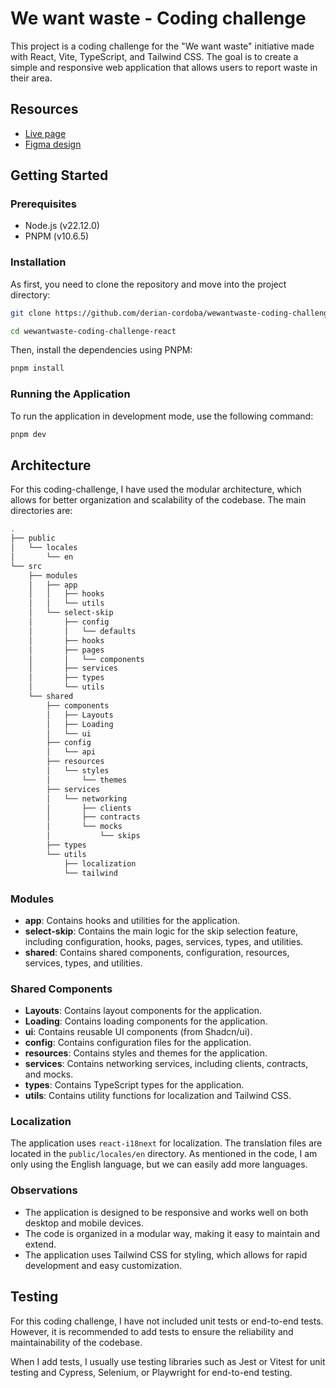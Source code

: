 # We want waste - Coding challenge

This project is a coding challenge for the "We want waste" initiative made with React, Vite, TypeScript, and Tailwind CSS. The goal is to create a simple and responsive web application that allows users to report waste in their area.

## Resources

- [Live page](https://velvety-capybara-5a125c.netlify.app/)
- [Figma design](https://www.figma.com/design/hbC87ZiEZase8HAYET6Z9d/We-want-waste---Design?node-id=0-1&t=TQe4fgK04cUX8agi-1)

## Getting Started

### Prerequisites

- Node.js (v22.12.0)
- PNPM (v10.6.5)

### Installation

As first, you need to clone the repository and move into the project directory:

```bash
git clone https://github.com/derian-cordoba/wewantwaste-coding-challenge-react

cd wewantwaste-coding-challenge-react
```

Then, install the dependencies using PNPM:

```bash
pnpm install
```

### Running the Application

To run the application in development mode, use the following command:

```bash
pnpm dev
```

## Architecture

For this coding-challenge, I have used the modular architecture, which allows for better organization and scalability of the codebase. The main directories are:

```bash
.
├── public
│   └── locales
│       └── en
└── src
    ├── modules
    │   ├── app
    │   │   ├── hooks
    │   │   └── utils
    │   └── select-skip
    │       ├── config
    │       │   └── defaults
    │       ├── hooks
    │       ├── pages
    │       │   └── components
    │       ├── services
    │       ├── types
    │       └── utils
    └── shared
        ├── components
        │   ├── Layouts
        │   ├── Loading
        │   └── ui
        ├── config
        │   └── api
        ├── resources
        │   └── styles
        │       └── themes
        ├── services
        │   └── networking
        │       ├── clients
        │       ├── contracts
        │       └── mocks
        │           └── skips
        ├── types
        └── utils
            ├── localization
            └── tailwind
```

### Modules

- **app**: Contains hooks and utilities for the application.
- **select-skip**: Contains the main logic for the skip selection feature, including configuration, hooks, pages, services, types, and utilities.
- **shared**: Contains shared components, configuration, resources, services, types, and utilities.

### Shared Components

- **Layouts**: Contains layout components for the application.
- **Loading**: Contains loading components for the application.
- **ui**: Contains reusable UI components (from Shadcn/ui).
- **config**: Contains configuration files for the application.
- **resources**: Contains styles and themes for the application.
- **services**: Contains networking services, including clients, contracts, and mocks.
- **types**: Contains TypeScript types for the application.
- **utils**: Contains utility functions for localization and Tailwind CSS.

### Localization

The application uses `react-i18next` for localization. The translation files are located in the `public/locales/en` directory. As mentioned in the code, I am only using the English language, but we can easily add more languages.

### Observations

- The application is designed to be responsive and works well on both desktop and mobile devices.
- The code is organized in a modular way, making it easy to maintain and extend.
- The application uses Tailwind CSS for styling, which allows for rapid development and easy customization.

## Testing

For this coding challenge, I have not included unit tests or end-to-end tests. However, it is recommended to add tests to ensure the reliability and maintainability of the codebase.

When I add tests, I usually use testing libraries such as Jest or Vitest for unit testing and Cypress, Selenium, or Playwright for end-to-end testing.
